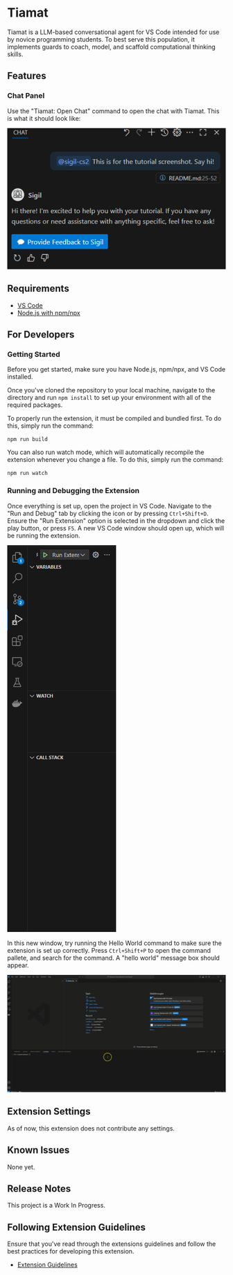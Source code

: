 # Tiamat

Tiamat is a LLM-based conversational agent for VS Code intended for use by novice programming students. To best serve this population, it implements guards to coach, model, and scaffold computational thinking skills.

## Features
### Chat Panel
Use the "Tiamat: Open Chat" command to open the chat with Tiamat. This is what it should look like:

![Tiamat Chat Panel](/images/chat_panel.png)

## Requirements

- [VS Code](https://code.visualstudio.com/download)
- [Node.js with npm/npx](https://nodejs.org/en/download/package-manager)

## For Developers

### Getting Started

Before you get started, make sure you have Node.js, npm/npx, and VS Code installed.

Once you've cloned the repository to your local machine, navigate to the directory and run `npm install` to set up your environment with all of the required packages.

To properly run the extension, it must be compiled and bundled first. To do this, simply run the command:

```
npm run build
```

You can also run watch mode, which will automatically recompile the extension whenever you change a file. To do this, simply run the command:

```
npm run watch
```

### Running and Debugging the Extension

Once everything is set up, open the project in VS Code. Navigate to the "Run and Debug" tab by clicking the icon or by pressing `Ctrl+Shift+D`. Ensure the "Run Extension" option is selected in the dropdown and click the play button, or press `F5`. A new VS Code window should open up, which will be running the extension.

![Run and Debug Panel](/images/how_to_run.png)

In this new window, try running the Hello World command to make sure the extension is set up correctly. Press `Ctrl+Shift+P` to open the command pallete, and search for the command. A "hello world" message box should appear.

![Running Hello World](/images/hello_world.gif)

## Extension Settings

As of now, this extension does not contribute any settings.

## Known Issues

None yet.

## Release Notes

This project is a Work In Progress.

## Following Extension Guidelines

Ensure that you've read through the extensions guidelines and follow the best practices for developing this extension.

* [Extension Guidelines](https://code.visualstudio.com/api/references/extension-guidelines)